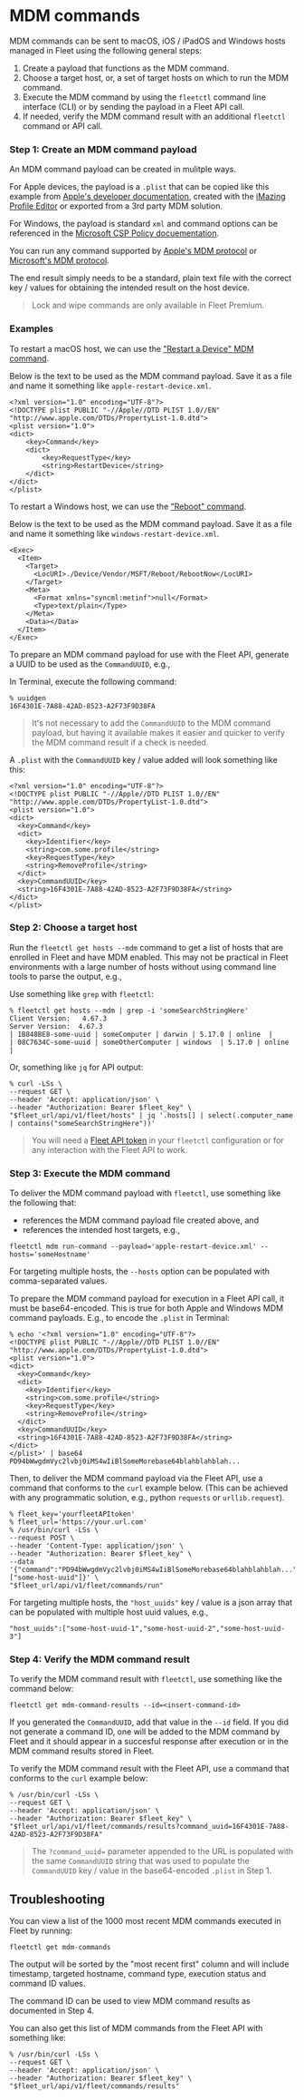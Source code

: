 # MDM commands

MDM commands can be sent to macOS, iOS / iPadOS and Windows hosts managed in Fleet using the following general steps:

1. Create a payload that functions as the MDM command.
2. Choose a target host, or, a set of target hosts on which to run the MDM command.
3. Execute the MDM command by using the `fleetctl` command line interface (CLI) or by sending the payload in a Fleet API call.
4. If needed, verify the MDM command result with an additional `fleetctl` command or API call.

### Step 1: Create an MDM command payload

An MDM command payload can be created in mulitple ways.

For Apple devices, the payload is a  `.plist` that can be copied like this example from [Apple's developer documentation](https://developer.apple.com/documentation/devicemanagement/remove-profile-command), created with the [iMazing Profile Editor](https://imazing.com/profile-editor) or exported from a 3rd party MDM solution.

For Windows, the payload is standard `xml` and command options can be referenced in the [Microsoft CSP Policy docuementation](https://learn.microsoft.com/en-us/windows/client-management/mdm/policy-configuration-service-provider).

You can run any command supported by [Apple's MDM protocol](https://developer.apple.com/documentation/devicemanagement/commands_and_queries) or [Microsoft's MDM protocol](https://learn.microsoft.com/en-us/windows/client-management/mdm/).

The end result simply needs to be a standard, plain text file with the correct key / values for obtaining the intended result on the host device.

> Lock and wipe commands are only available in Fleet Premium.

### Examples

To restart a macOS host, we can use the ["Restart a Device" MDM command](https://developer.apple.com/documentation/devicemanagement/restart_a_device).

Below is the text to be used as the MDM command payload. Save it as a file and name it something like `apple-restart-device.xml`.

```
<?xml version="1.0" encoding="UTF-8"?>
<!DOCTYPE plist PUBLIC "-//Apple//DTD PLIST 1.0//EN" "http://www.apple.com/DTDs/PropertyList-1.0.dtd">
<plist version="1.0">
<dict>
    <key>Command</key>
    <dict>
        <key>RequestType</key>
        <string>RestartDevice</string>
    </dict>
</dict>
</plist>
```

To restart a Windows host, we can use the ["Reboot" command](https://learn.microsoft.com/en-us/windows/client-management/mdm/reboot-csp).

Below is the text to be used as the MDM command payload. Save it as a file and name it something like `windows-restart-device.xml`.

```
<Exec>
  <Item>
    <Target>
      <LocURI>./Device/Vendor/MSFT/Reboot/RebootNow</LocURI>
    </Target>
    <Meta>
      <Format xmlns="syncml:metinf">null</Format>
      <Type>text/plain</Type>
    </Meta>
    <Data></Data>
  </Item>
</Exec>
```

To prepare an MDM command payload for use with the Fleet API, generate a UUID to be used as the `CommandUUID`, e.g.,

In Terminal, execute the following command:

```
% uuidgen
16F4301E-7A88-42AD-8523-A2F73F9D38FA
```

> It's not necessary to add the `CommandUUID` to the MDM command payload, but having it available makes it easier and quicker to verify the MDM command result if a check is needed. 

A `.plist` with the `CommandUUID` key / value added will look something like this:

```
<?xml version="1.0" encoding="UTF-8"?>
<!DOCTYPE plist PUBLIC "-//Apple//DTD PLIST 1.0//EN" "http://www.apple.com/DTDs/PropertyList-1.0.dtd">
<plist version="1.0">
<dict>
  <key>Command</key>
  <dict>
    <key>Identifier</key>
    <string>com.some.profile</string>
    <key>RequestType</key>
    <string>RemoveProfile</string>
  </dict>
  <key>CommandUUID</key>
  <string>16F4301E-7A88-42AD-8523-A2F73F9D38FA</string>
</dict>
</plist>
```

### Step 2: Choose a target host

Run the `fleetctl get hosts --mdm` command to get a list of hosts that are enrolled in Fleet and have MDM enabled. This may not be practical in Fleet environments with a large number of hosts without using command line tools to parse the output, e.g.,

Use something like `grep` with `fleetctl`:

```
% fleetctl get hosts --mdm | grep -i 'someSearchStringHere'                                                        
Client Version:   4.67.3
Server Version:  4.67.3
| 1B848BE8-some-uuid | someComputer | darwin | 5.17.0 | online  |
| 08C7634C-some-uuid | someOtherComputer | windows  | 5.17.0 | online  |
```

Or, something like `jq` for API output:

```
% curl -LSs \
--request GET \
--header 'Accept: application/json' \
--header "Authorization: Bearer $fleet_key" \
"$fleet_url/api/v1/fleet/hosts" | jq '.hosts[] | select(.computer_name | contains("someSearchStringHere"))'
```

> You will need a [Fleet API token](https://fleetdm.com/docs/rest-api/rest-api#retrieve-your-api-token) in your `fleetctl` configuration or for any interaction with the Fleet API to work.

### Step 3: Execute the MDM command

To deliver the MDM command payload with `fleetctl`, use something like the following that:

- references the MDM command payload file created above, and
- references the intended host targets, e.g.,

`fleetctl mdm run-command --payload='apple-restart-device.xml' --hosts='someHostname'`

For targeting multiple hosts, the `--hosts` option can be populated with comma-separated values.

To prepare the MDM command payload for execution in a Fleet API call, it must be base64-encoded. This is true for both Apple and Windows MDM command payloads. E.g., to encode the `.plist` in Terminal:

```
% echo '<?xml version="1.0" encoding="UTF-8"?>
<!DOCTYPE plist PUBLIC "-//Apple//DTD PLIST 1.0//EN" "http://www.apple.com/DTDs/PropertyList-1.0.dtd">
<plist version="1.0">
<dict>
  <key>Command</key>
  <dict>
    <key>Identifier</key>
    <string>com.some.profile</string>
    <key>RequestType</key>
    <string>RemoveProfile</string>
  </dict>
  <key>CommandUUID</key>
  <string>16F4301E-7A88-42AD-8523-A2F73F9D38FA</string>
</dict>
</plist>' | base64
PD94bWwgdmVyc2lvbj0iMS4wIiBlSomeMorebase64blahblahblah...
```

Then, to deliver the MDM command payload via the Fleet API, use a command that conforms to the `curl` example below. (This can be achieved with any programmatic solution, e.g., python `requests` or `urllib.request`).

```
% fleet_key='yourfleetAPItoken'
% fleet_url='https://your.url.com'
% /usr/bin/curl -LSs \
--request POST \
--header 'Content-Type: application/json' \
--header "Authorization: Bearer $fleet_key" \
--data '{"command":"PD94bWwgdmVyc2lvbj0iMS4wIiBlSomeMorebase64blahblahblah...","host_uuids":["some-host-uuid"]}' \
"$fleet_url/api/v1/fleet/commands/run"
```

For targeting multiple hosts, the `"host_uuids"` key / value is a json array that can be populated with multiple host uuid values, e.g.,

`"host_uuids":["some-host-uuid-1","some-host-uuid-2","some-host-uuid-3"]`

### Step 4: Verify the MDM command result

To verify the MDM command result with `fleetctl`, use something like the command below:

`fleetctl get mdm-command-results --id=<insert-command-id>`

If you generated the `CommandUUID`, add that value in the `--id` field. If you did not generate a command ID, one will be added to the MDM command by Fleet and it should appear in a succesful response after execution or in the MDM command results stored in Fleet.

To verify the MDM command result with the Fleet API, use a command that conforms to the `curl` example below:

```
% /usr/bin/curl -LSs \
--request GET \
--header 'Accept: application/json' \
--header "Authorization: Bearer $fleet_key" \
"$fleet_url/api/v1/fleet/commands/results?command_uuid=16F4301E-7A88-42AD-8523-A2F73F9D38FA"
```

> The `?command_uuid=` parameter appended to the URL is populated with the same `CommandUUID` string that was used to populate the `CommandUUID` key / value in the base64-encoded `.plist` in Step 1.

## Troubleshooting

You can view a list of the 1000 most recent MDM commands executed in Fleet by running:

`fleetctl get mdm-commands`

The output will be sorted by the "most recent first" column and will include timestamp, targeted hostname, command type, execution status and command ID values.

The command ID can be used to view MDM command results as documented in Step 4.

You can also get this list of MDM commands from the Fleet API with something like:

```
% /usr/bin/curl -LSs \
--request GET \
--header 'Accept: application/json' \
--header "Authorization: Bearer $fleet_key" \
"$fleet_url/api/v1/fleet/commands/results"
```

<meta name="category" value="guides">
<meta name="authorGitHubUsername" value="noahtalerman">
<meta name="authorFullName" value="Noah Talerman">
<meta name="publishedOn" value="2024-06-12">
<meta name="articleTitle" value="MDM commands">
<meta name="description" value="Learn how to run custom MDM commands on hosts using Fleet.">
